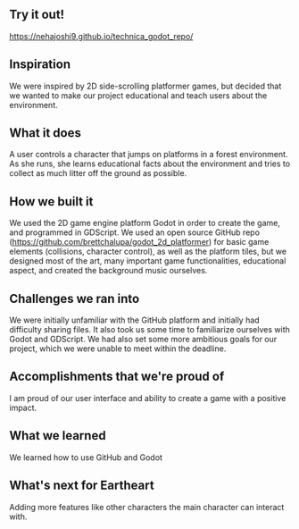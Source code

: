 ## Try it out!
https://nehajoshi9.github.io/technica_godot_repo/

## Inspiration
We were inspired by 2D side-scrolling platformer games, but decided that we wanted to make our project educational and teach users about the environment.

## What it does
A user controls a character that jumps on platforms in a forest environment. As she runs, she learns educational facts about the environment and tries to collect as much litter off the ground as possible.

## How we built it
We used the 2D game engine platform Godot in order to create the game, and programmed in GDScript. We used an open source GitHub repo (https://github.com/brettchalupa/godot_2d_platformer) for basic game elements (collisions, character control), as well as the platform tiles, but we designed most of the art, many important game functionalities, educational aspect, and created the background music ourselves. 

## Challenges we ran into
We were initially unfamiliar with the GitHub platform and initially had difficulty sharing files. It also took us some time to familiarize ourselves with Godot and GDScript. We had also set some more ambitious goals for our project, which we were unable to meet within the deadline.

## Accomplishments that we're proud of
I am proud of our user interface and ability to create a game with a positive impact.

## What we learned
We learned how to use GitHub and Godot

## What's next for Eartheart
Adding more features like other characters the main character can interact with.
